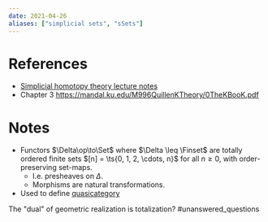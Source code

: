 ```yaml
---
date: 2021-04-26
aliases: ["simplicial sets", "sSets"]
---
```


# References

- [Simplicial homotopy theory lecture notes](attachments/SimplicialHomotopyTheory_LectureNotes%20(1).pdf)
- Chapter 3 https://mandal.ku.edu/M996QuillenKTheory/0TheKBooK.pdf

# Notes

- Functors $\Delta\op\to\Set$ where $\Delta \leq \Finset$ are totally ordered finite sets $[n] = \ts{0, 1, 2, \cdots, n}$ for all $n\geq 0$, with order-preserving set-maps.
	- I.e. presheaves on $\Delta$.
	- Morphisms are natural transformations.
- Used to define [quasicategory](quasicategory.md)


The "dual" of geometric realization is totalization? #unanswered_questions 